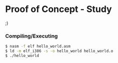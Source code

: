 # Proof of Concept - Study

;)

### Compiling/Executing

```bash
$ nasm -f elf hello_world.asm
$ ld -m elf_i386 -s -o hello_world hello_world.o
$ ./hello_world
```